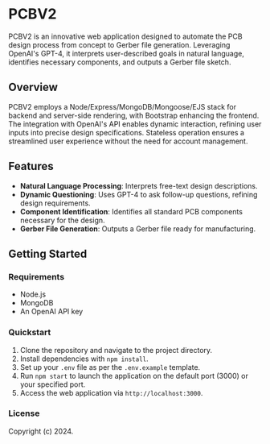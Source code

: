 # PCBV2

PCBV2 is an innovative web application designed to automate the PCB design process from concept to Gerber file generation. Leveraging OpenAI's GPT-4, it interprets user-described goals in natural language, identifies necessary components, and outputs a Gerber file sketch.

## Overview

PCBV2 employs a Node/Express/MongoDB/Mongoose/EJS stack for backend and server-side rendering, with Bootstrap enhancing the frontend. The integration with OpenAI's API enables dynamic interaction, refining user inputs into precise design specifications. Stateless operation ensures a streamlined user experience without the need for account management.

## Features

- **Natural Language Processing**: Interprets free-text design descriptions.
- **Dynamic Questioning**: Uses GPT-4 to ask follow-up questions, refining design requirements.
- **Component Identification**: Identifies all standard PCB components necessary for the design.
- **Gerber File Generation**: Outputs a Gerber file ready for manufacturing.

## Getting Started

### Requirements

- Node.js
- MongoDB
- An OpenAI API key

### Quickstart

1. Clone the repository and navigate to the project directory.
2. Install dependencies with `npm install`.
3. Set up your `.env` file as per the `.env.example` template.
4. Run `npm start` to launch the application on the default port (3000) or your specified port.
5. Access the web application via `http://localhost:3000`.

### License

Copyright (c) 2024.